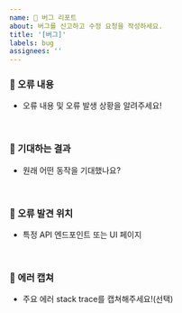 ```yaml
---
name: 🐞 버그 리포트
about: 버그를 신고하고 수정 요청을 작성하세요.
title: '[버그]'
labels: bug
assignees: ''
---
```


### 🐞 오류 내용
- 오류 내용 및 오류 발생 상황을 알려주세요!

<br>

### 📝 기대하는 결과
- 원래 어떤 동작을 기대했나요?

<br>

### 🚩 오류 발견 위치
- 특정 API 엔드포인트 또는 UI 페이지

<br>

### 📸 에러 캡쳐
- 주요 에러 stack trace를 캡쳐해주세요!(선택)